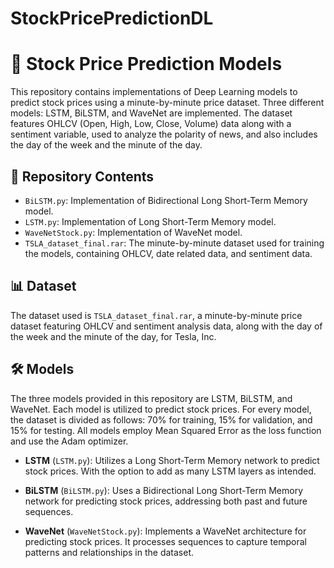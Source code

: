# StockPricePredictionDL

# 📌 Stock Price Prediction Models
This repository contains implementations of Deep Learning models to predict stock prices using a minute-by-minute price dataset. Three different models: LSTM, BiLSTM, and WaveNet are implemented. The dataset features OHLCV (Open, High, Low, Close, Volume) data along with a sentiment variable, used to analyze the polarity of news, and also includes the day of the week and the minute of the day.

## 📂 Repository Contents
- `BiLSTM.py`: Implementation of Bidirectional Long Short-Term Memory model.
- `LSTM.py`: Implementation of Long Short-Term Memory model.
- `WaveNetStock.py`: Implementation of WaveNet model.
- `TSLA_dataset_final.rar`: The minute-by-minute dataset used for training the models, containing OHLCV, date related data, and sentiment data.


## 📊 Dataset
The dataset used is `TSLA_dataset_final.rar`, a minute-by-minute price dataset featuring OHLCV and sentiment analysis data, along with the day of the week and the minute of the day, for Tesla, Inc.

## 🛠️ Models
The three models provided in this repository are LSTM, BiLSTM, and WaveNet. Each model is utilized to predict stock prices. For every model, the dataset is divided as follows: 70% for training, 15% for validation, and 15% for testing. All models employ Mean Squared Error as the loss function and use the Adam optimizer.
- **LSTM** (`LSTM.py`): Utilizes a Long Short-Term Memory network to predict stock prices. With the option to add as many LSTM layers as intended. 

- **BiLSTM** (`BiLSTM.py`): Uses a Bidirectional Long Short-Term Memory network for predicting stock prices, addressing both past and future sequences.

- **WaveNet** (`WaveNetStock.py`): Implements a WaveNet architecture for predicting stock prices. It processes sequences to capture temporal patterns and relationships in the dataset. 
